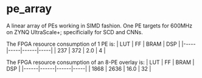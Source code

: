 # pe_array
A linear array of PEs working in SIMD fashion. 
One PE targets for 600MHz on ZYNQ UltraScale+; specificially for SCD and CNNs.

The FPGA resource consumption of 1 PE is:
| LUT | FF  | BRAM | DSP |
|-----|-----|------|-----|
| 237 | 372 | 2.0  | 4   |

The FPGA resource consumption of an 8-PE overlay is:
| LUT  | FF   | BRAM | DSP |
|------|------|------|-----|
| 1868 | 2636 | 16.0 | 32  |
